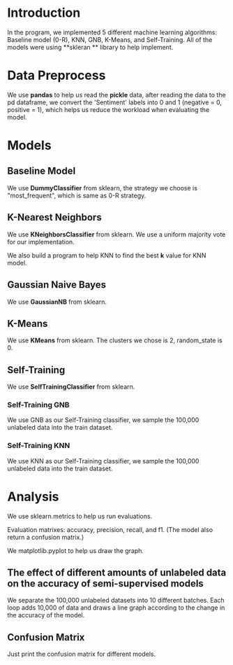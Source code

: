 # Introduction

In the program, we implemented 5 different machine learning algorithms: Baseline model (0-R), KNN, GNB, K-Means, and Self-Training. All of the models were using **skleran ** library to help implement.

# Data Preprocess

We use **pandas** to help us read the **pickle** data, after reading the data to the pd dataframe, we convert the 'Sentiment' labels into 0 and 1 (negative = 0, positive = 1), which helps us reduce the workload when evaluating the model.

# Models

## Baseline Model

We use **DummyClassifier** from sklearn, the strategy we choose is "most_frequent", which is same as 0-R strategy.

## K-Nearest Neighbors

We use **KNeighborsClassifier** from sklearn. We use a uniform majority vote for our implementation.

We also build a program to help KNN to find the best **k** value for KNN model.

## Gaussian Naive Bayes

We use **GaussianNB** from sklearn.

## K-Means

We use **KMeans** from sklearn. The clusters we chose is 2, random_state is 0.

## Self-Training

We use **SelfTrainingClassifier** from sklearn.

### Self-Training GNB

We use GNB as our Self-Training classifier, we sample the 100,000 unlabeled data into the train dataset.

### Self-Training KNN

We use KNN as our Self-Training classifier, we sample the 100,000 unlabeled data into the train dataset.

# Analysis

We use sklearn.metrics to help us run evaluations.

Evaluation matrixes: accuracy, precision, recall, and f1. (The model also return a confusion matrix.)

We matplotlib.pyplot to help us draw the graph.

## The effect of different amounts of unlabeled data on the accuracy of semi-supervised models

We separate the 100,000 unlabeled datasets into 10 different batches. Each loop adds 10,000 of data and draws a line graph according to the change in the accuracy of the model.

## Confusion Matrix

Just print the confusion matrix for different models.
